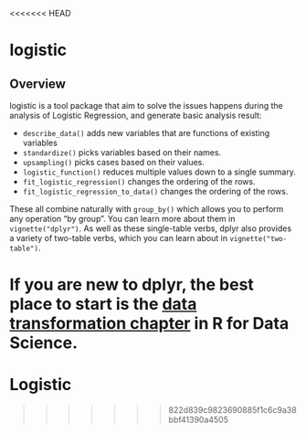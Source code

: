 <<<<<<< HEAD
# logistic

## Overview

logistic is a tool package that aim to solve the issues happens during the analysis
of Logistic Regression, and generate basic analysis result:

- `describe_data()` adds new variables that are functions of existing variables
- `standardize()` picks variables based on their names.
- `upsampling()` picks cases based on their values.
- `logistic_function()` reduces multiple values down to a single summary.
- `fit_logistic_regression()` changes the ordering of the rows.
- `fit_logistic_regression_to_data()` changes the ordering of the rows.

These all combine naturally with `group_by()` which allows you to
perform any operation “by group”. You can learn more about them in
`vignette("dplyr")`. As well as these single-table verbs, dplyr also
provides a variety of two-table verbs, which you can learn about in
`vignette("two-table")`.

If you are new to dplyr, the best place to start is the [data
transformation chapter](https://r4ds.hadley.nz/data-transform) in R for
Data Science.
=======
<!-- README.md is generated from README.Rmd. Please edit that file -->

# Logistic 

<!-- badges: start -->
>>>>>>> 822d839c9823690885f1c6c9a38bbf41390a4505
